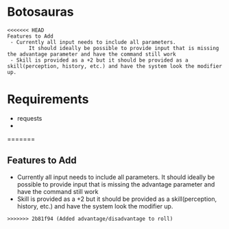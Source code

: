 # Botosauras

```
<<<<<<< HEAD
Features to Add 
 - Currently all input needs to include all parameters.
       It should ideally be possible to provide input that is missing the advantage parameter and have the command still work
 - Skill is provided as a +2 but it should be provided as a skill(perception, history, etc.) and have the system look the modifier up.

```

# Requirements

* requests
*
=======
## Features to Add 
 - Currently all input needs to include all parameters.
       It should ideally be possible to provide input that is missing the advantage parameter and have the command still work
 - Skill is provided as a +2 but it should be provided as a skill(perception, history, etc.) and have the system look the modifier up.
```
>>>>>>> 2b81f94 (Added advantage/disadvantage to roll)
